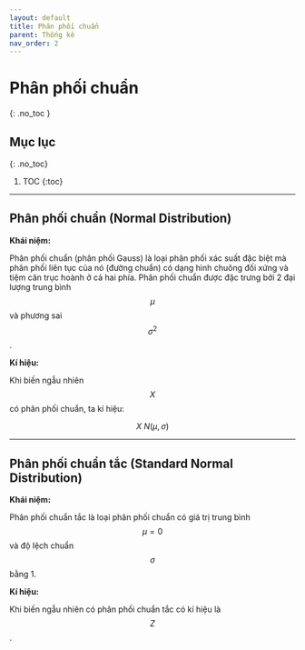 ```yaml
---
layout: default
title: Phân phối chuẩn
parent: Thống kê
nav_order: 2
---
```


# Phân phối chuẩn
{: .no_toc }

## Mục lục
{: .no_toc}

1. TOC
{:toc}

<hr/>

## Phân phối chuẩn (Normal Distribution)

**Khái niệm:**

Phân phối chuẩn (phân phối Gauss) là loại phân phối xác suất đặc biệt mà phân phối liên tục của nó (đường chuẩn) có dạng hình chuông đối xứng và tiệm cân trục hoành ở cả hai phía. Phân phối chuẩn được đặc trưng bởi 2 đại lượng trung bình $$\mu$$ và phương sai $$\sigma^2$$.

**Kí hiệu:**

Khi biến ngẫu nhiên $$X$$ có phân phối chuẩn, ta kí hiệu:

$$X ~ N(\mu, \sigma)$$

<hr/>

## Phân phối chuẩn tắc (Standard Normal Distribution)

**Khái niệm:**

Phân phối chuẩn tắc là loại phân phối chuẩn có giá trị trung bình $$\mu = 0$$ và độ lệch chuẩn $$\sigma$$ bằng 1.

**Kí hiệu:**

Khi biến ngẫu nhiên có phân phối chuẩn tắc có kí hiệu là $$Z$$.

## 
